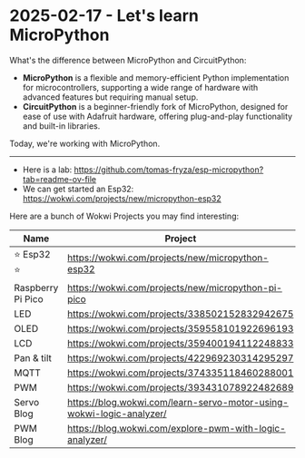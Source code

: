 # 2025-02-17 - Let's learn MicroPython


What's the difference between MicroPython and CircuitPython:

- **MicroPython** is a flexible and memory-efficient Python implementation for microcontrollers, supporting a wide range of hardware with advanced features but requiring manual setup.  
- **CircuitPython** is a beginner-friendly fork of MicroPython, designed for ease of use with Adafruit hardware, offering plug-and-play functionality and built-in libraries.

Today, we're working with MicroPython.

-----

- Here is a lab: <https://github.com/tomas-fryza/esp-micropython?tab=readme-ov-file>
- We can get started an Esp32:  <https://wokwi.com/projects/new/micropython-esp32>  

Here are a bunch of Wokwi Projects you may find interesting:

| Name                | Project                                              |
|---------------------|------------------------------------------------------|
| ⭐ Esp32 ⭐          | <https://wokwi.com/projects/new/micropython-esp32>   |
| Raspberry Pi Pico   | <https://wokwi.com/projects/new/micropython-pi-pico> |
| LED                 | <https://wokwi.com/projects/338502152832942675>      |
| OLED                | <https://wokwi.com/projects/359558101922696193>      |
| LCD                 | <https://wokwi.com/projects/359400194112248833>      |
| Pan &amp; tilt      | <https://wokwi.com/projects/422969230314295297>      |
| MQTT                | <https://wokwi.com/projects/374335118460288001>      |
| PWM                 | <https://wokwi.com/projects/393431078922482689>      |
| Servo Blog          | <https://blog.wokwi.com/learn-servo-motor-using-wokwi-logic-analyzer/> | 
| PWM Blog            | <https://blog.wokwi.com/explore-pwm-with-logic-analyzer/>  |



